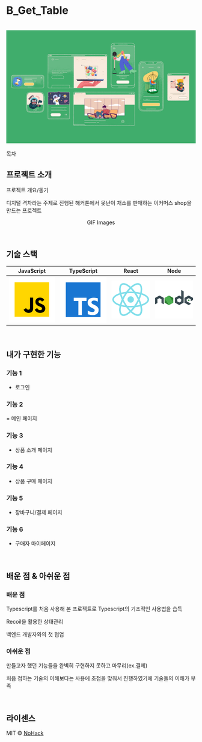 # B_Get_Table

<p align="center">
  <br>
  <img src="./images/common/logo-sample.jpeg">
  <br>
</p>

목차

## 프로젝트 소개

<p align="justify">
프로젝트 개요/동기
</p>
<p> 디지털 격차라는 주제로 진행된 해커톤에서 못난이 채소를 판매하는 이커머스 shop을 만드는 프로젝트 </p>

<p align="center">
GIF Images
</p>

<br>

## 기술 스택

| JavaScript | TypeScript |  React   |  Node   |
| :--------: | :--------: | :------: | :-----: |
|   ![js]    |   ![ts]    | ![react] | ![node] |

<br>

## 내가 구현한 기능

### 기능 1
- 로그인

### 기능 2
= 메인 페이지

### 기능 3
- 상품 소개 페이지

### 기능 4
- 상품 구매 페이지

### 기능 5
- 장바구니/결제 페이지

### 기능 6
- 구매자 마이페이지

<br>

## 배운 점 & 아쉬운 점

### 배운 점
<p align="justify">
Typescript를 처음 사용해 본 프로젝트로 Typescript의 기초적인 사용법을 습득
</p>
<p align="justify">
Recoil을 활용한 상태관리
</p>
<p align="justify">
백엔드 개발자와의 첫 협업
</p>

### 아쉬운 점
<p align="justify">
만들고자 했던 기능들을 완벽히 구현하지 못하고 마무리(ex.결제)
</p>
<p align="justify">
처음 접하는 기술의 이해보다는 사용에 초점을 맞춰서 진행하였기에 기술들의 이해가 부족
</p>


<br>

## 라이센스

MIT &copy; [NoHack](mailto:lbjp114@gmail.com)

<!-- Stack Icon Refernces -->

[js]: /images/stack/javascript.svg
[ts]: /images/stack/typescript.svg
[react]: /images/stack/react.svg
[node]: /images/stack/node.svg
